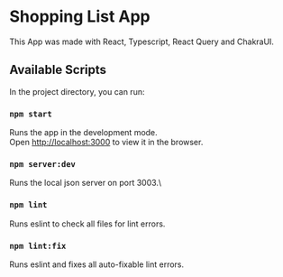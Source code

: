 # Shopping List App

This App was made with React, Typescript, React Query and ChakraUI.

## Available Scripts

In the project directory, you can run:

### `npm start`

Runs the app in the development mode.\
Open [http://localhost:3000](http://localhost:3000) to view it in the browser.

### `npm server:dev`

Runs the local json server on port 3003.\

### `npm lint`

Runs eslint to check all files for lint errors.

### `npm lint:fix`

Runs eslint and fixes all auto-fixable lint errors.
